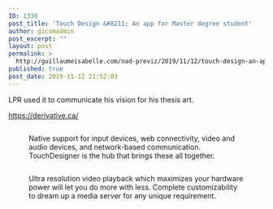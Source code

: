 ```yaml
---
ID: 1330
post_title: 'Touch Design &#8211; An app for Master degree student'
author: gicomadmin
post_excerpt: ""
layout: post
permalink: >
  http://guillaumeisabelle.com/nad-previz/2019/11/12/touch-design-an-app-for-master-degree-student/
published: true
post_date: 2019-11-12 21:52:03
---
```

<!-- wp:paragraph -->

LPR used it to communicate his vision for his thesis art.

<!-- /wp:paragraph -->

<!-- wp:paragraph -->

<https://derivative.ca/>

<!-- /wp:paragraph -->

<!-- wp:image {"id":1333} --><figure class="wp-block-image">

<img src="http://guillaumeisabelle.com/nad-previz/wp-content/uploads/sites/19/2019/11/image-36.png" alt="" class="wp-image-1333" /><figcaption> Native support for input devices, web connectivity, video and audio devices, and network-based communication. TouchDesigner is the hub that brings these all together. </figcaption></figure> <!-- /wp:image -->

<!-- wp:image {"id":1335,"linkDestination":"custom"} --><figure class="wp-block-image">

<a href="https://derivative.ca/feature/high-performance-media-systems" target="_blank" rel="noreferrer noopener"><img src="http://guillaumeisabelle.com/nad-previz/wp-content/uploads/sites/19/2019/11/image-37.png" alt="" class="wp-image-1335" /></a><figcaption> Ultra resolution video playback which maximizes your hardware power will let you do more with less. Complete customizability to dream up a media server for any unique requirement.   </figcaption></figure> <!-- /wp:image -->